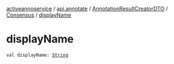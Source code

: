 [activeannoservice](../../../index.md) / [api.annotate](../../index.md) / [AnnotationResultCreatorDTO](../index.md) / [Consensus](index.md) / [displayName](./display-name.md)

# displayName

`val displayName: `[`String`](https://kotlinlang.org/api/latest/jvm/stdlib/kotlin/-string/index.html)